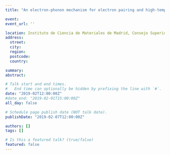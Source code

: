 ```yaml
---
title: "An electron-phonon mechanism for electron pairing and high-temperature superconductivity?"

event: 
event_url: ''

location: Instituto de Ciencia de Materiales de Madrid, Consejo Superior de Investigaciones Científicas, Department of Theory and Simulation of Materials
address:
  street: 
  city: 
  region: 
  postcode: 
  country: 

summary: 
abstract:

# Talk start and end times.
#   End time can optionally be hidden by prefixing the line with `#`.
date: "2019-02T12:00:00Z"
#date_end: "2019-02-01T15:00:00Z"
all_day: false

# Schedule page publish date (NOT talk date).
publishDate: "2019-02-07T12:00:00Z"

authors: []
tags: []

# Is this a featured talk? (true/false)
featured: false
---
```

